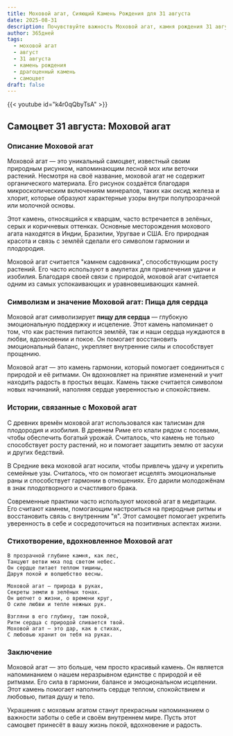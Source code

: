 ```yaml
---
title: Моховой агат, Сияющий Камень Рождения для 31 августа
date: 2025-08-31
description: Почувствуйте важность Моховой агат, камня рождения 31 августа, который символизирует Пища для сердца. Пусть его красота и значение осветят ваш день.
author: 365дней
tags:
  - моховой агат
  - август
  - 31 августа
  - камень рождения
  - драгоценный камень
  - самоцвет
draft: false
---
```


{{< youtube id="k4r0qQbyTsA" >}}

## Самоцвет 31 августа: Моховой агат

### Описание Моховой агат

Моховой агат — это уникальный самоцвет, известный своим природным рисунком, напоминающим лесной мох или веточки растений. Несмотря на своё название, моховой агат не содержит органического материала. Его рисунок создаётся благодаря микроскопическим включениям минералов, таких как оксид железа и хлорит, которые образуют характерные узоры внутри полупрозрачной или молочной основы.

Этот камень, относящийся к кварцам, часто встречается в зелёных, серых и коричневых оттенках. Основные месторождения мохового агата находятся в Индии, Бразилии, Уругвае и США. Его природная красота и связь с землёй сделали его символом гармонии и плодородия.

Моховой агат считается "камнем садовника", способствующим росту растений. Его часто используют в амулетах для привлечения удачи и изобилия. Благодаря своей связи с природой, моховой агат считается одним из самых успокаивающих и уравновешивающих камней.

### Символизм и значение Моховой агат: Пища для сердца

Моховой агат символизирует **пищу для сердца** — глубокую эмоциональную поддержку и исцеление. Этот камень напоминает о том, что как растения питаются землёй, так и наши сердца нуждаются в любви, вдохновении и покое. Он помогает восстановить эмоциональный баланс, укрепляет внутренние силы и способствует прощению.

Моховой агат — это камень гармонии, который помогает соединиться с природой и её ритмами. Он вдохновляет на принятие изменений и учит находить радость в простых вещах. Камень также считается символом новых начинаний, наполняя сердце уверенностью и спокойствием.

### Истории, связанные с Моховой агат

С древних времён моховой агат использовался как талисман для плодородия и изобилия. В древнем Риме его клали рядом с посевами, чтобы обеспечить богатый урожай. Считалось, что камень не только способствует росту растений, но и помогает защитить землю от засухи и других бедствий.

В Средние века моховой агат носили, чтобы привлечь удачу и укрепить семейные узы. Считалось, что он помогает исцелять эмоциональные раны и способствует гармонии в отношениях. Его дарили молодожёнам в знак плодотворного и счастливого брака.

Современные практики часто используют моховой агат в медитации. Его считают камнем, помогающим настроиться на природные ритмы и восстановить связь с внутренним "я". Этот самоцвет помогает укрепить уверенность в себе и сосредоточиться на позитивных аспектах жизни.

### Стихотворение, вдохновленное Моховой агат

```
В прозрачной глубине камня, как лес,  
Танцуют ветви мха под светом небес.  
Он сердце питает теплом тишины,  
Даруя покой и волшебство весны.

Моховой агат — природа в руках,  
Секреты земли в зелёных тонах.  
Он шепчет о жизни, о времени круг,  
О силе любви и тепле нежных рук.

Взгляни в его глубину, там покой,  
Ритм сердца с природой сливается твой.  
Моховой агат — это дар, как в стихах,  
С любовью хранит он тебя на руках.
```

### Заключение

Моховой агат — это больше, чем просто красивый камень. Он является напоминанием о нашем неразрывном единстве с природой и её ритмами. Его сила в гармонии, балансе и эмоциональном исцелении. Этот камень помогает наполнить сердце теплом, спокойствием и любовью, питая душу и тело.

Украшения с моховым агатом станут прекрасным напоминанием о важности заботы о себе и своём внутреннем мире. Пусть этот самоцвет принесёт в вашу жизнь покой, вдохновение и радость.